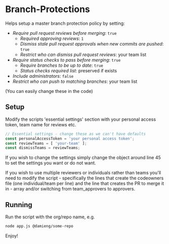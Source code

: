# Branch-Protections

Helps setup a master branch protection policy by setting:

- *Require pull request reviews before merging*: `true`
    - *Required approving reviews*: `1`
    - *Dismiss stale pull request approvals when new commits are pushed*: `true`
    - *Restrict who can dismiss pull request reviews*: your team list
- *Require status checks to pass before merging*: `true`
    - *Require branches to be up to date*: `true`
    - *Status checks required list*: preserved if exists
- *Include administrators*: `false`
- *Restrict who can push to matching branches*: your team list 

(You can easily change these in the code)
## Setup

Modify the scripts 'essential settings' section with your personal access token, team name for reviews etc.

```javascript
// Essential settings - change these as we can't have defaults
const personalAccessToken = 'your personal access token';
const reviewTeams = [ 'your-team' ];
const dismissTeams = reviewTeams;
```

If you wish to change the settings simply change the object around line 45 to set the settings you want or do not want.


If you wish to use multiple reviewers or individuals rather than teams you'll need to modify the script - specifically the lines that create the codeowners file (one individual/team per line) and the line that creates the PR to merge it in - array and/or switching from team_approvers to approvers.

## Running

Run the script with the org/repo name, e.g.

```bash
node app.js @damieng/some-repo
```

Enjoy!